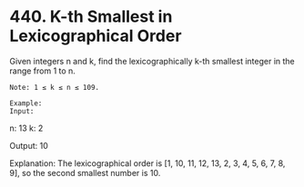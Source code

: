 # 440. K-th Smallest in Lexicographical Order

Given integers n and k, find the lexicographically k-th smallest
        integer in the range from 1 to n.

    Note: 1 ≤ k ≤ n ≤ 109.

    Example:
    Input:
n: 13   k: 2

Output:
10

Explanation:
The lexicographical order is [1, 10, 11, 12, 13, 2, 3, 4, 5, 6, 7, 8, 9], so the second smallest number is 10.